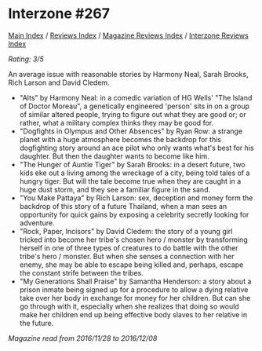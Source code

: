 # Interzone #267

[Main Index](../../../README.md) / [Reviews Index](../../README.md) / [Magazine Reviews Index](../README.md) / [Interzone Reviews Index](README.md)

*Rating: 3/5*

An average issue with reasonable stories by Harmony Neal, Sarah Brooks, Rich Larson and David Cledem.

- "Alts" by Harmony Neal: in a comedic variation of HG Wells' "The Island of Doctor Moreau", a genetically engineered 'person' sits in on a group of similar altered people, trying to figure out what they are good or; or rather, what a military complex thinks they may be good for.
- "Dogfights in Olympus and Other Absences" by Ryan Row: a strange planet with a huge atmosphere becomes the backdrop for this dogfighting story around an ace pilot who only wants what's best for his daughter. But then the daughter wants to become like him.
- "The Hunger of Auntie Tiger" by Sarah Brooks: in a desert future, two kids eke out a living among the wreckage of a city, being told tales of a hungry tiger. But will the tale become true when they are caught in a huge dust storm, and they see a familiar figure in the sand.
- "You Make Pattaya" by Rich Larson: sex, deception and money form the backdrop of this story of a future Thailand, when a man sees an opportunity for quick gains by exposing a celebrity secretly looking for adventure.
- "Rock, Paper, Incisors" by David Cledem: the story of a young girl tricked into become her tribe's chosen hero / monster by transforming herself in one of three types of creatures to do battle with the other tribe's hero / monster. But when she senses a connection with her enemy, she may be able to escape being killed and, perhaps, escape the constant strife between the tribes.
- "My Generations Shall Praise" by Samantha Henderson: a story about a prison inmate being signed up for a procedure to allow a dying relative take over her body in exchange for money for her children. But can she go through with it, especially when she realizes that doing so would make her children end up being effective body slaves to her relative in the future.

*Magazine read from 2016/11/28 to 2016/12/08*

